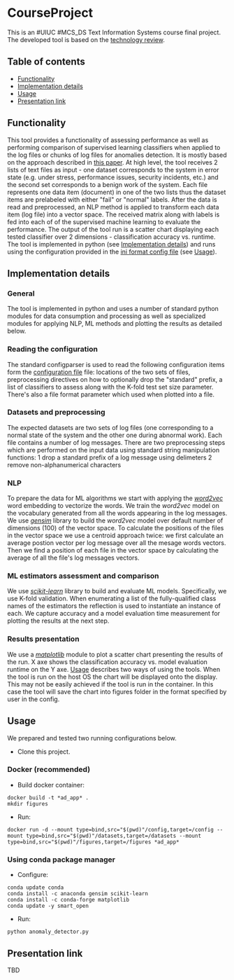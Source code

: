 # CourseProject

This is an #UIUC #MCS_DS Text Information Systems course final project.
The developed tool is based on the [technology review](https://github.com/vkreiden/tech_review).

## Table of contents

* [Functionality](#Functionality)
* [Implementation details](#implementation-details)
* [Usage](#usage)
* [Presentation link](#presentation-link)

## Functionality
This tool provides a functionality of assessing performance as well as 
performing comparison of supervised learning classifiers when applied to
the log files or chunks of log files for anomalies detection.
It is mostly based on the approach described in [this paper](https://hal.laas.fr/hal-01576291/document).
At high level, the tool receives 2 lists of text files as input - one dataset 
corresponds to the system in error state (e.g. under stress, performance issues, 
security incidents, etc.) and the second set corresponds to a benign work of the system.
Each file represents one data item (document) in one of the two lists thus the dataset 
items are prelabeled with either "fail" or "normal" labels.
After the data is read and preprocessed, an NLP method is applied to transform each data item
(log file) into a vector space. The received matrix along with labels is fed into each of
of the supervised machine learning to evaluate the performance. The output of the tool run is
a scatter chart displaying each tested classifier over 2 dimensions - classification accuracy 
vs. runtime.
The tool is implemented in python (see [Implementation details](#implementation-details))
and runs using the configuration provided in the [ini format config file](config/config.ini) (see [Usage](#usage)).


## Implementation details
### General
The tool is implemented in python and uses a number of standard python modules for data 
consumption and processing as well as specialized modules for applying NLP, ML methods and
plotting the results as detailed below.

### Reading the configuration
The standard configparser is used to read the following configuration items form the [configuration file](config/config.ini) file:
locations of the two sets of files, preprocessing directives on how to optionally drop the "standard" prefix,
a list of classifiers to assess along with the K-fold test set size parameter. There's also a file format
 parameter which used when plotted into a file.

### Datasets and preprocessing
The expected datasets are two sets of log files (one corresponding to a normal state of the system
and the other one during abnormal work). Each file contains a number of log messages. There are two
preprocessing steps which are performed on the input data using standard string manipulation functions:
1 drop a standard prefix of a log message using delimeters
2 remove non-alphanumerical characters

### NLP
To prepare the data for ML algorithms we start with applying the [*word2vec*](https://en.wikipedia.org/wiki/Word2vec) word embedding to vectorize the words.
We train the *word2vec* model on the vocabulary generated from all the words appearing in the log messages.
We use [*gensim*](https://radimrehurek.com/gensim/) library to build the *word2vec* model over default number of dimensions (100) of the vector space.
To calculate the positions of the files in the vector space we use a centroid approach twice: we first
calculate an average postion vector per log message over all the mesage words vectors. Then we find
a position of each file in the vector space by calculating the average of all the file's log messages vectors.

### ML estimators assessment and comparison
We use [*scikit-learn*](https://scikit-learn.org/) library to build and evaluate ML models. Specifically, we use K-fold validation.
When enumerating a list of the fully-qualified class names of the estimators the reflection is used 
to instantiate an instance of each. We capture accuracy and a model evaluation time measurement for
plotting the results at the next step.

### Results presentation
We use a [*matplotlib*](https://matplotlib.org/) module to plot a scatter chart presenting the results of the run.
X axe shows the classification accuracy vs. model evaluation runtime on the Y axe.
[Usage](#usage) describes two ways of using the tools. When the tool is run on the host
OS the chart will be displayed onto the display. This may not be easily achieved if
the tool is run in the container. In this case the tool will save the chart into 
figures folder in the format specified by user in the config.

## Usage
We prepared and tested two running configurations below.

- Clone this project.

### Docker (recommended)

- Build docker container:
```
docker build -t *ad_app* .
mkdir figures
```

- Run:
```
docker run -d --mount type=bind,src="$(pwd)"/config,target=/config --mount type=bind,src="$(pwd)"/datasets,target=/datasets --mount type=bind,src="$(pwd)"/figures,target=/figures *ad_app*
```

### Using conda package manager

- Configure:
```
conda update conda
conda install -c anaconda gensim scikit-learn
conda install -c conda-forge matplotlib
conda update -y smart_open
```

- Run:
```
python anomaly_detector.py
```

## Presentation link
TBD